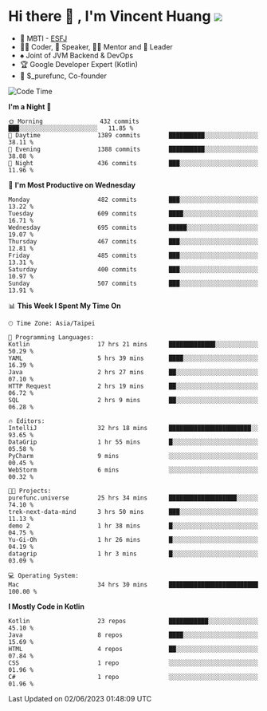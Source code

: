 # Hi there 👋 , I'm Vincent Huang ![](https://komarev.com/ghpvc/?username=Jian-Min-Huang)
- 👀 MBTI - [ESFJ](https://www.16personalities.com/esfj-personality)
- 👨‍💻 Coder, 🎤 Speaker, 👨‍🏫 Mentor and 🚀 Leader
- ♠️ Joint of JVM Backend & DevOps
- 🏆 Google Developer Expert (Kotlin)
- 💼 $_purefunc, Co-founder

<!--START_SECTION:waka-->
![Code Time](http://img.shields.io/badge/Code%20Time-2%2C101%20hrs%2058%20mins-blue)

**I'm a Night 🦉** 

```text
🌞 Morning                432 commits         ███░░░░░░░░░░░░░░░░░░░░░░   11.85 % 
🌆 Daytime                1389 commits        ██████████░░░░░░░░░░░░░░░   38.11 % 
🌃 Evening                1388 commits        ██████████░░░░░░░░░░░░░░░   38.08 % 
🌙 Night                  436 commits         ███░░░░░░░░░░░░░░░░░░░░░░   11.96 % 
```
📅 **I'm Most Productive on Wednesday** 

```text
Monday                   482 commits         ███░░░░░░░░░░░░░░░░░░░░░░   13.22 % 
Tuesday                  609 commits         ████░░░░░░░░░░░░░░░░░░░░░   16.71 % 
Wednesday                695 commits         █████░░░░░░░░░░░░░░░░░░░░   19.07 % 
Thursday                 467 commits         ███░░░░░░░░░░░░░░░░░░░░░░   12.81 % 
Friday                   485 commits         ███░░░░░░░░░░░░░░░░░░░░░░   13.31 % 
Saturday                 400 commits         ███░░░░░░░░░░░░░░░░░░░░░░   10.97 % 
Sunday                   507 commits         ███░░░░░░░░░░░░░░░░░░░░░░   13.91 % 
```


📊 **This Week I Spent My Time On** 

```text
🕑︎ Time Zone: Asia/Taipei

💬 Programming Languages: 
Kotlin                   17 hrs 21 mins      █████████████░░░░░░░░░░░░   50.29 % 
YAML                     5 hrs 39 mins       ████░░░░░░░░░░░░░░░░░░░░░   16.39 % 
Java                     2 hrs 27 mins       ██░░░░░░░░░░░░░░░░░░░░░░░   07.10 % 
HTTP Request             2 hrs 19 mins       ██░░░░░░░░░░░░░░░░░░░░░░░   06.72 % 
SQL                      2 hrs 9 mins        ██░░░░░░░░░░░░░░░░░░░░░░░   06.28 % 

🔥 Editors: 
IntelliJ                 32 hrs 18 mins      ███████████████████████░░   93.65 % 
DataGrip                 1 hr 55 mins        █░░░░░░░░░░░░░░░░░░░░░░░░   05.58 % 
PyCharm                  9 mins              ░░░░░░░░░░░░░░░░░░░░░░░░░   00.45 % 
WebStorm                 6 mins              ░░░░░░░░░░░░░░░░░░░░░░░░░   00.32 % 

🐱‍💻 Projects: 
purefunc.universe        25 hrs 34 mins      ███████████████████░░░░░░   74.10 % 
trek-next-data-mind      3 hrs 50 mins       ███░░░░░░░░░░░░░░░░░░░░░░   11.13 % 
demo 2                   1 hr 38 mins        █░░░░░░░░░░░░░░░░░░░░░░░░   04.75 % 
Yu-Gi-Oh                 1 hr 26 mins        █░░░░░░░░░░░░░░░░░░░░░░░░   04.19 % 
datagrip                 1 hr 3 mins         █░░░░░░░░░░░░░░░░░░░░░░░░   03.09 % 

💻 Operating System: 
Mac                      34 hrs 30 mins      █████████████████████████   100.00 % 
```

**I Mostly Code in Kotlin** 

```text
Kotlin                   23 repos            ███████████░░░░░░░░░░░░░░   45.10 % 
Java                     8 repos             ████░░░░░░░░░░░░░░░░░░░░░   15.69 % 
HTML                     4 repos             ██░░░░░░░░░░░░░░░░░░░░░░░   07.84 % 
CSS                      1 repo              ░░░░░░░░░░░░░░░░░░░░░░░░░   01.96 % 
C#                       1 repo              ░░░░░░░░░░░░░░░░░░░░░░░░░   01.96 % 
```




 Last Updated on 02/06/2023 01:48:09 UTC
<!--END_SECTION:waka-->
